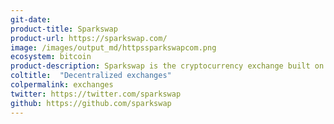 ```yaml
---
git-date: 
product-title: Sparkswap
product-url: https://sparkswap.com/
image: /images/output_md/httpssparkswapcom.png
ecosystem: bitcoin
product-description: Sparkswap is the cryptocurrency exchange built on the Lightning Network.
coltitle:  "Decentralized exchanges"
colpermalink: exchanges
twitter: https://twitter.com/sparkswap
github: https://github.com/sparkswap
---
```

